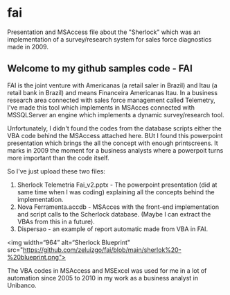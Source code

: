 # fai
Presentation and MSAccess file about the "Sherlock" which was an implementation of a survey/research system for sales force diagnostics made in 2009.

## Welcome to my github samples code - FAI

FAI is the joint venture with Americanas (a retail saler in Brazil) and Itau (a retail bank in Brazil) and means Financeira Americanas Itau. 
In a business research area connected with sales force management called Telemetry, I've made this tool which implements in MSAcces connected with MSSQLServer an engine which implements a dynamic survey/research tool.

Unfortunately, I didn't found the codes from the database scripts either the VBA code behind the MSAccess attached here. 
BUt I found this powerpoint presentation which brings the all the concept with enough printscreens. It marks in 2009 the moment for a business analysts where a powerpoit turns more important than the code itself.

So I've just upload these two files:

1. Sherlock Telemetria Fai_v2.pptx - The powerpoint presentation (did at same time when I was coding) explaining all the concepts behind the implementation.
2. Nova Ferramenta.accdb - MSAcces with the front-end implementation and script calls to the Scherlock database. (Maybe I can extract the VBAs from this in a future).
3. Dispersao - an example of report automatic made from VBA in FAI.

<img width=“964” alt=“Sherlock Blueprint" src="https://github.com/zeluizgo/fai/blob/main/sherlok%20-%20blueprint.png">

The VBA codes in MSAccess and MSExcel was used for me in a lot of automation since 2005 to 2010 in my work as a business analyst in Unibanco.
